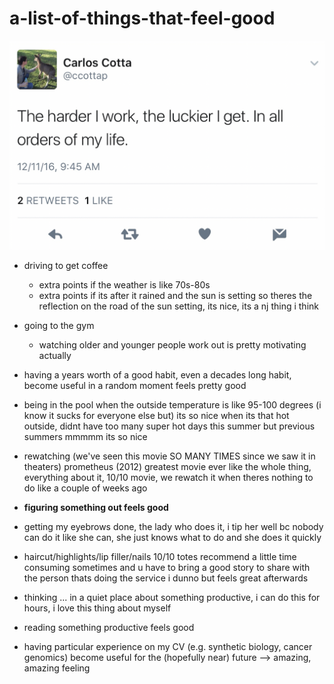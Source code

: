 # a-list-of-things-that-feel-good

![img](favorite-tweet-of-all-time.png)

* driving to get coffee
  * extra points if the weather is like 70s-80s
  * extra points if its after it rained and the sun is setting so theres the reflection on the road of the sun setting, its nice, its a nj thing i think

* going to the gym
  * watching older and younger people work out is pretty motivating actually
 
* having a years worth of a good habit, even a decades long habit, become useful in a random moment feels pretty good

* being in the pool when the outside temperature is like 95-100 degrees (i know it sucks for everyone else but) its so nice when its that hot outside, didnt have too many super hot days this summer but previous summers mmmmm its so nice

* rewatching (we've seen this movie SO MANY TIMES since we saw it in theaters) prometheus (2012) greatest movie ever like the whole thing, everything about it, 10/10 movie, we rewatch it when theres nothing to do like a couple of weeks ago

* **figuring something out feels good**

* getting my eyebrows done, the lady who does it, i tip her well bc nobody can do it like she can, she just knows what to do and she does it quickly

* haircut/highlights/lip filler/nails 10/10 totes recommend a little time consuming sometimes and u have to bring a good story to share with the person thats doing the service i dunno but feels great afterwards

* thinking ... in a quiet place about something productive, i can do this for hours, i love this thing about myself

* reading something productive feels good

* having particular experience on my CV (e.g. synthetic biology, cancer genomics) become useful for the (hopefully near) future --> amazing, amazing feeling
